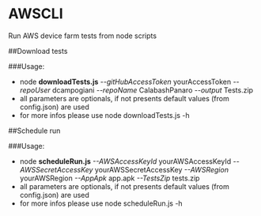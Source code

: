 # AWSCLI
Run AWS device farm tests from node scripts

##Download tests

###Usage:
- node **downloadTests.js** *--gitHubAccessToken* yourAccessToken *--repoUser* dcampogiani *--repoName* CalabashPanaro *--output* Tests.zip
- all parameters are optionals, if not presents default values (from config.json) are used
- for more infos please use node downloadTests.js -h


##Schedule run

###Usage:
- node **scheduleRun.js** *--AWSAccessKeyId* yourAWSAccessKeyId *--AWSSecretAccessKey* yourAWSSecretAccessKey *--AWSRegion* yourAWSRegion *--AppApk* app.apk *--TestsZip* tests.zip
- all parameters are optionals, if not presents default values (from config.json) are used
- for more infos please use node scheduleRun.js -h
